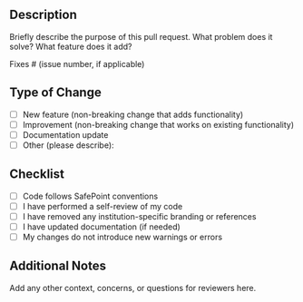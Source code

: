 ## Description

Briefly describe the purpose of this pull request. What problem does it solve? What feature does it add?

Fixes # (issue number, if applicable)

## Type of Change

- [ ] New feature (non-breaking change that adds functionality)
- [ ] Improvement (non-breaking change that works on existing functionality)
- [ ] Documentation update
- [ ] Other (please describe):

## Checklist

- [ ] Code follows SafePoint conventions
- [ ] I have performed a self-review of my code
- [ ] I have removed any institution-specific branding or references
- [ ] I have updated documentation (if needed)
- [ ] My changes do not introduce new warnings or errors

## Additional Notes

Add any other context, concerns, or questions for reviewers here.
